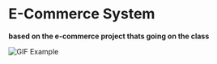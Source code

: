 # E-Commerce System
 
<p>
<b>based on the e-commerce project thats going on the class</b>
</p>

![GIF Example](https://media1.tenor.com/m/GdujAJYPt2cAAAAC/anime-store.gif)
